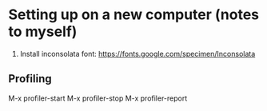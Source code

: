 # Setting up on a new computer (notes to myself)

1. Install inconsolata font: https://fonts.google.com/specimen/Inconsolata

## Profiling

M-x profiler-start
M-x profiler-stop
M-x profiler-report
